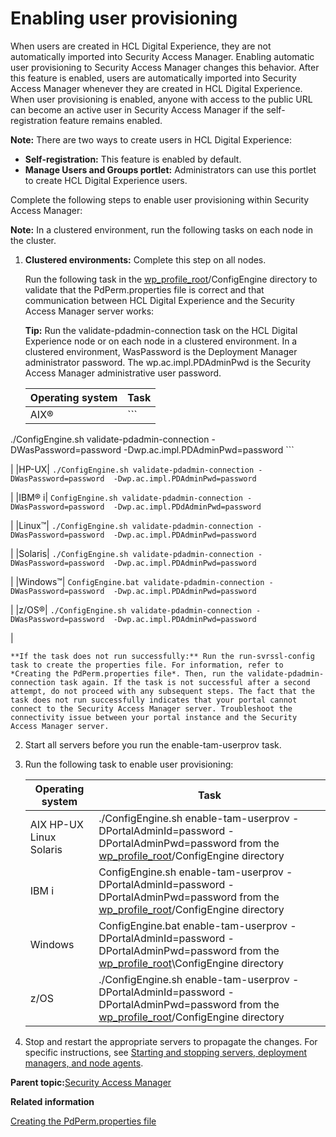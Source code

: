 # Enabling user provisioning 

When users are created in HCL Digital Experience, they are not automatically imported into Security Access Manager. Enabling automatic user provisioning to Security Access Manager changes this behavior. After this feature is enabled, users are automatically imported into Security Access Manager whenever they are created in HCL Digital Experience. When user provisioning is enabled, anyone with access to the public URL can become an active user in Security Access Manager if the self-registration feature remains enabled.

**Note:** There are two ways to create users in HCL Digital Experience:

-   **Self-registration:** This feature is enabled by default.
-   **Manage Users and Groups portlet:** Administrators can use this portlet to create HCL Digital Experience users.

Complete the following steps to enable user provisioning within Security Access Manager:

**Note:** In a clustered environment, run the following tasks on each node in the cluster.

1.  **Clustered environments:** Complete this step on all nodes.

    Run the following task in the [wp\_profile\_root](../reference/wpsdirstr.md#wp_profile_root)/ConfigEngine directory to validate that the PdPerm.properties file is correct and that communication between HCL Digital Experience and the Security Access Manager server works:

    **Tip:** Run the validate-pdadmin-connection task on the HCL Digital Experience node or on each node in a clustered environment. In a clustered environment, WasPassword is the Deployment Manager administrator password. The wp.ac.impl.PDAdminPwd is the Security Access Manager administrative user password.

    |Operating system|Task|
    |----------------|----|
    |AIX®|    ```
./ConfigEngine.sh validate-pdadmin-connection -DWasPassword=password 
                                              -Dwp.ac.impl.PDAdminPwd=password
    ```

|
    |HP-UX|    ```
./ConfigEngine.sh validate-pdadmin-connection -DWasPassword=password 
                                              -Dwp.ac.impl.PDAdminPwd=password
    ```

|
    |IBM® i|    ```
ConfigEngine.sh validate-pdadmin-connection -DWasPassword=password 
                                            -Dwp.ac.impl.PDdAdminPwd=password
    ```

|
    |Linux™|    ```
./ConfigEngine.sh validate-pdadmin-connection -DWasPassword=password 
                                              -Dwp.ac.impl.PDAdminPwd=password
    ```

|
    |Solaris|    ```
./ConfigEngine.sh validate-pdadmin-connection -DWasPassword=password 
                                              -Dwp.ac.impl.PDAdminPwd=password
    ```

|
    |Windows™|    ```
ConfigEngine.bat validate-pdadmin-connection -DWasPassword=password 
                                             -Dwp.ac.impl.PDAdminPwd=password
    ```

|
    |z/OS®|    ```
./ConfigEngine.sh validate-pdadmin-connection -DWasPassword=password 
                                              -Dwp.ac.impl.PDAdminPwd=password
    ```

|

    **If the task does not run successfully:** Run the run-svrssl-config task to create the properties file. For information, refer to *Creating the PdPerm.properties file*. Then, run the validate-pdadmin-connection task again. If the task is not successful after a second attempt, do not proceed with any subsequent steps. The fact that the task does not run successfully indicates that your portal cannot connect to the Security Access Manager server. Troubleshoot the connectivity issue between your portal instance and the Security Access Manager server.

2.  Start all servers before you run the enable-tam-userprov task.

3.  Run the following task to enable user provisioning:

    |Operating system|Task|
    |----------------|----|
    |AIX HP-UX Linux Solaris|./ConfigEngine.sh enable-tam-userprov -DPortalAdminId=password -DPortalAdminPwd=password from the [wp\_profile\_root](../reference/wpsdirstr.md#wp_profile_root)/ConfigEngine directory|
    |IBM i|ConfigEngine.sh enable-tam-userprov -DPortalAdminId=password -DPortalAdminPwd=password from the [wp\_profile\_root](../reference/wpsdirstr.md#wp_profile_root)/ConfigEngine directory|
    |Windows|ConfigEngine.bat enable-tam-userprov -DPortalAdminId=password -DPortalAdminPwd=password from the [wp\_profile\_root](../reference/wpsdirstr.md#wp_profile_root)\\ConfigEngine directory|
    |z/OS|./ConfigEngine.sh enable-tam-userprov -DPortalAdminId=password -DPortalAdminPwd=password from the [wp\_profile\_root](../reference/wpsdirstr.md#wp_profile_root)/ConfigEngine directory|

4.  Stop and restart the appropriate servers to propagate the changes. For specific instructions, see [Starting and stopping servers, deployment managers, and node agents](../admin-system/stopstart.md).


**Parent topic:**[Security Access Manager](../security/conf_tam.md)

**Related information**  


[Creating the PdPerm.properties file ](../security/run_svrssl_config.md)

